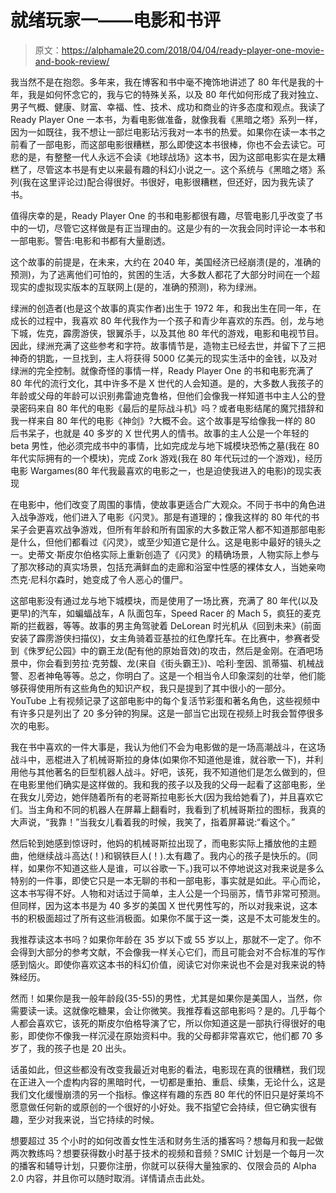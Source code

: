 # 就绪玩家一——电影和书评

> 原文：<https://alphamale20.com/2018/04/04/ready-player-one-movie-and-book-review/>

我当然不是在抱怨。多年来，我在博客和书中毫不掩饰地讲述了 80 年代是我的十年，我是如何怀念它的，我与它的特殊关系，以及 80 年代如何形成了我对独立、男子气概、健康、财富、幸福、性、技术、成功和商业的许多态度和观点。我读了 Ready Player One 一本书，为看电影做准备，就像我看《黑暗之塔》系列一样，因为一如既往，我不想让一部烂电影玷污我对一本书的热爱。如果你在读一本书之前看了一部电影，而这部电影很糟糕，那么即使这本书很棒，你也不会去读它。可悲的是，有整整一代人永远不会读《地球战场》这本书，因为这部电影实在是太糟糕了，尽管这本书是有史以来最有趣的科幻小说之一。这个系统与《黑暗之塔》系列(我在这里评论过)配合得很好。书很好，电影很糟糕，但还好，因为我先读了书。

值得庆幸的是，Ready Player One 的书和电影都很有趣，尽管电影几乎改变了书中的一切，尽管它这样做是有正当理由的。这是少有的一次我会同时评论一本书和一部电影。警告:电影和书都有大量剧透。

这个故事的前提是，在未来，大约在 2040 年，美国经济已经崩溃(是的，准确的预测)，为了逃离他们可怕的，贫困的生活，大多数人都花了大部分时间在一个超现实的虚拟现实版本的互联网上(是的，准确的预测)，称为绿洲。

绿洲的创造者(也是这个故事的真实作者)出生于 1972 年，和我出生在同一年，在成长的过程中，我喜欢 80 年代我作为一个孩子和青少年喜欢的东西。创，龙与地下城，佐克，霹雳游侠，银翼杀手，以及其他 80 年代的游戏，电影和电视节目。因此，绿洲充满了这些参考和字符。故事情节是，造物主已经去世，并留下了三把神奇的钥匙，一旦找到，主人将获得 5000 亿美元的现实生活中的金钱，以及对绿洲的完全控制。就像奇怪的事情一样，Ready Player One 的书和电影充满了 80 年代的流行文化，其中许多不是 X 世代的人会知道。是的，大多数人我孩子的年龄或父母的年龄可以识别弗雷迪克鲁格，但他们会像我一样知道书中主人公的登录密码来自 80 年代的电影《最后的星际战斗机》吗？或者电影结尾的魔咒措辞和我一样来自 80 年代的电影《神剑》?大概不会。这个故事是写给像我一样的 80 后书呆子，也就是 40 多岁的 X 世代男人的情书。故事的主人公是一个年轻的 beta 男性，他必须完成书中的事情，比如完成龙与地下城模块恐怖之墓(我在 80 年代实际拥有的一个模块)，完成 Zork 游戏(我在 80 年代玩过的一个游戏)，经历电影 Wargames(80 年代我最喜欢的电影之一，也是迫使我进入的电影)的现实表现

在电影中，他们改变了周围的事情，使故事更适合广大观众。不同于书中的角色进入战争游戏，他们进入了电影《闪灵》。那是有道理的；像我这样的 80 年代的书呆子会更喜欢战争游戏，但所有年龄和所有国家的大多数正常人都不知道那部电影是什么，但他们都看过《闪灵》，或至少知道它是什么。这是电影中最好的镜头之一。史蒂文·斯皮尔伯格实际上重新创造了《闪灵》的精确场景，人物实际上参与了那次移动的真实场景，包括充满鲜血的走廊和浴室中性感的裸体女人，当她亲吻杰克·尼科尔森时，她变成了令人恶心的僵尸。

这部电影没有通过龙与地下城模块，而是使用了一场比赛，充满了 80 年代(以及更早)的汽车，如蝙蝠战车，A 队面包车，Speed Racer 的 Mach 5，疯狂的麦克斯的拦截器，等等。故事的男主角驾驶着 DeLorean 时光机从《回到未来》(前面安装了霹雳游侠扫描仪)，女主角骑着亚基拉的红色摩托车。在比赛中，参赛者受到《侏罗纪公园》中的霸王龙(配有他的原始音效)的攻击，然后是金刚。在酒吧场景中，你会看到劳拉·克劳馥、龙(来自《街头霸王》)、哈利·奎因、凯蒂猫、机械战警、忍者神龟等等。总之，你明白了。这是一个相当令人印象深刻的壮举，他们能够获得使用所有这些角色的知识产权，我只是提到了其中很小的一部分。YouTube 上有视频记录了这部电影中的每个复活节彩蛋和著名角色，这些视频中有许多只是列出了 20 多分钟的狗屎。这是一部当它出现在视频上时我会暂停很多次的电影。

我在书中喜欢的一件大事是，我认为他们不会为电影做的是一场高潮战斗，在这场战斗中，恶棍进入了机械哥斯拉的身体(如果你不知道他是谁，就谷歌一下)，并利用他与其他著名的巨型机器人战斗。好吧，该死，我不知道他们是怎么做到的，但在电影里他们确实是这样做的。我和我的孩子以及我的父母一起看了这部电影，坐在我女儿旁边，她伴随着所有的老哥斯拉电影长大(因为我给她看了)，并且喜欢它们。当主角和不同的机器人在屏幕上翻看时，我看到了机械哥斯拉的图标，我真的大声说，“我靠！”当我女儿看着我的时候，我笑了，指着屏幕说:“看这个。”

然后轮到她感到惊讶时，他妈的机械哥斯拉出现了，而电影实际上播放他的主题曲，他继续战斗高达(！)和钢铁巨人(！).太有趣了。我内心的孩子是快乐的。(同样，如果你不知道这些人是谁，可以谷歌一下。)我可以不停地说这对我来说是多么特别的一件事，即使它只是一本无聊的书和一部电影，事实就是如此。平心而论，这本书写得不好。人物和对话过于简单，主人公是一个玛丽苏，情节非常可预测。但同样，因为这本书是为 40 多岁的美国 X 世代男性写的，所以对我来说，这本书的积极面超过了所有这些消极面。如果你不属于这一类，这是不太可能发生的。

我推荐读这本书吗？如果你年龄在 35 岁以下或 55 岁以上，那就不一定了。你不会得到大部分的参考文献，不会像我一样关心它们，而且可能会对不合标准的写作感到恼火。即使你喜欢这本书的科幻价值，阅读它对你来说也不会是对我来说的特殊经历。

然而！如果你是我一般年龄段(35-55)的男性，尤其是如果你是美国人，当然，你需要读一读。这就像吃糖果，会让你微笑。我推荐看这部电影吗？是的。几乎每个人都会喜欢它，该死的斯皮尔伯格导演了它，所以你知道这是一部执行得很好的电影，即使你不像我一样沉浸在原始资料中。我的父母都非常喜欢它，他们都 70 多岁了，我的孩子也是 20 出头。

话虽如此，但这些都没有改变我最近对电影的看法，电影现在真的很糟糕，我们现在正进入一个虚构内容的黑暗时代，一切都是重拍、重启、续集，无论什么，这是我们文化缓慢崩溃的另一个指标。像这样有趣的东西 80 年代的怀旧只是好莱坞不愿意做任何新的或原创的一个很好的小好处。我不指望它会持续，但它确实很有趣，至少对我来说，当它持续的时候。

想要超过 35 个小时的如何改善女性生活和财务生活的播客吗？想每月和我一起做两次教练吗？想要获得数小时基于技术的视频和音频？SMIC 计划是一个每月一次的播客和辅导计划，只要你注册，你就可以获得大量独家的、仅限会员的 Alpha 2.0 内容，并且你可以随时取消。详情请点击此处。